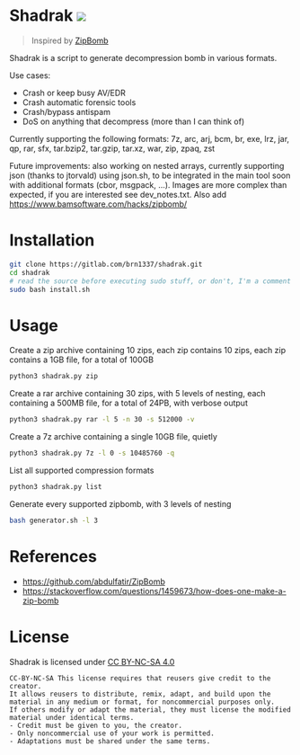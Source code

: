 # Shadrak ![](img/logo-small.png)

> Inspired by [ZipBomb](https://github.com/abdulfatir/ZipBomb)

Shadrak is a script to generate decompression bomb in various formats.

Use cases:
- Crash or keep busy AV/EDR
- Crash automatic forensic tools
- Crash/bypass antispam
- DoS on anything that decompress (more than I can think of)

Currently supporting the following formats: 7z, arc, arj, bcm, br, exe, lrz, jar, qp, rar, sfx, tar.bzip2, tar.gzip, tar.xz, war, zip, zpaq, zst

Future improvements: also working on nested arrays, currently supporting json (thanks to jtorvald) using json.sh, to be integrated in the main tool soon with additional formats (cbor, msgpack, ...). Images are more complex than expected, if you are interested see dev_notes.txt. Also add https://www.bamsoftware.com/hacks/zipbomb/

# Installation

```sh
git clone https://gitlab.com/brn1337/shadrak.git
cd shadrak
# read the source before executing sudo stuff, or don't, I'm a comment not a cop
sudo bash install.sh
```

# Usage

Create a zip archive containing 10 zips, each zip contains 10 zips, each zip contains a 1GB file, for a total of 100GB

```bash
python3 shadrak.py zip
```

Create a rar archive containing 30 zips, with 5 levels of nesting, each containing a 500MB file, for a total of 24PB, with verbose output

```bash
python3 shadrak.py rar -l 5 -n 30 -s 512000 -v
```

Create a 7z archive containing a single 10GB file, quietly

```bash
python3 shadrak.py 7z -l 0 -s 10485760 -q
```

List all supported compression formats

```bash
python3 shadrak.py list
```

Generate every supported zipbomb, with 3 levels of nesting

```bash
bash generator.sh -l 3
```

# References

- https://github.com/abdulfatir/ZipBomb
- https://stackoverflow.com/questions/1459673/how-does-one-make-a-zip-bomb

# License

Shadrak is licensed under [CC BY-NC-SA 4.0](https://creativecommons.org/licenses/by-nc-sa/4.0/?ref=chooser-v1)

```
CC-BY-NC-SA This license requires that reusers give credit to the creator.
It allows reusers to distribute, remix, adapt, and build upon the material in any medium or format, for noncommercial purposes only.
If others modify or adapt the material, they must license the modified material under identical terms.
- Credit must be given to you, the creator.
- Only noncommercial use of your work is permitted.
- Adaptations must be shared under the same terms.
```
